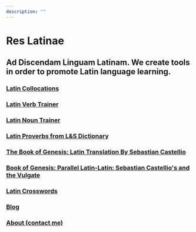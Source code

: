 ```yaml
---
description: ""
---
```

# Res Latinae 

## Ad Discendam Linguam Latinam. We create tools in order to promote Latin language learning.

### [Latin Collocations](/collocations/)

### [Latin Verb Trainer](/verbs/)

### [Latin Noun Trainer](/nouns/)

### [Latin Proverbs from L&S Dictionary](ls)

### [The Book of Genesis: Latin Translation By Sebastian Castellio](https://www.amazon.com/dp/B08RJXS2GD)

### [Book of Genesis: Parallel Latin-Latin: Sebastian Castellio's and the Vulgate](https://www.amazon.com/dp/B08RDYQNPN)

### [Latin Crosswords](https://www.amazon.com/dp/B08LNQ7NQT)

### [Blog](/latin_blog/)

### [About (contact me)](about)
